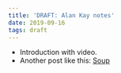 ```yaml
---
title: 'DRAFT: Alan Kay notes'
date: 2019-09-16
tags: draft
---
```


* Introduction with video.
* Another post like this: [Soup](http://blog.fogus.me/2018/10/25/soup/)
